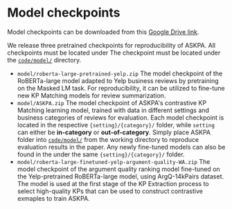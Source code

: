 # Model checkpoints
Model checkpoints can be downloaded from this [Google Drive link](https://drive.google.com/drive/folders/1XvjLh3IrpfCxnPoxphId0DYTQB3Eca2Q?usp=sharing).

We release three pretrained checkpoints for reproducibility of ASKPA. All checkpoints must be located under The checkpoint must be located 
under the [```code/model/```](/model) directory.
- `model/roberta-large-pretrained-yelp.zip` The model checkpoint of the RoBERTa-large model adapted to Yelp business reviews
by pretraining on the Masked LM task. For reproducibility, it can be utilized to fine-tune new KP Matching models for review summarization.
- `model/ASKPA.zip` The model checkpoint of ASKPA's contrastive KP Matching learning model, trained with data in different settings 
and business categories of reviews for evaluation.
Each model checkpoint is located in the respective ```{setting}/{category}/``` folder, while ```setting``` can either be **in-category** or **out-of-category**.
Simply place ASKPA folder into [```code/model/```](/model) from the working directory to reproduce evaluation results in the paper.
Any newly fine-tuned models can also be found in the under the same ```{setting}/{category}/``` folder.
- `model/roberta-large-finetuned-yelp-argument-quality-WA.zip` The model checkpoint of the argument quality ranking model fine-tuned on the Yelp-pretrained RoBERTa-large model, 
using ArgQ-14kPairs dataset. The model is used at the first stage of the KP Extraction process to select high-quality KPs that can be used to construct contrastive exmaples to train ASKPA.
